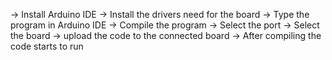 -> Install Arduino IDE
-> Install the drivers need for the board
-> Type the program in Arduino IDE
-> Compile the program
-> Select the port
-> Select the board
-> upload the code to the connected board
-> After compiling the code starts to run
